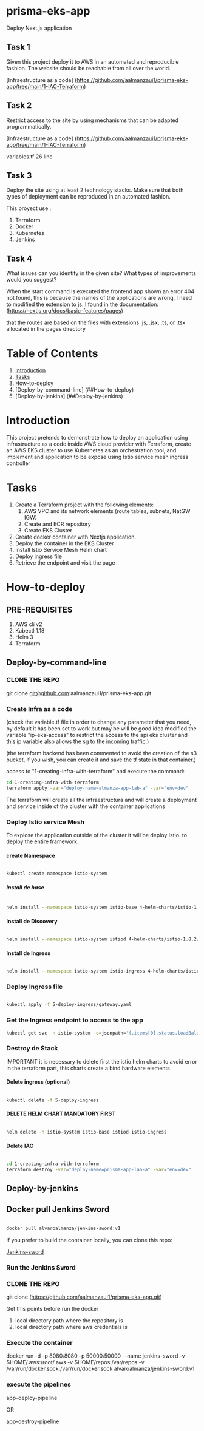 # prisma-eks-app
Deploy Next.js application

## Task 1 

Given this project deploy it to AWS in an automated and reproducible fashion. The website should be reachable from all over the world.

[Infraestructure as a code] (https://github.com/aalmanzaui1/prisma-eks-app/tree/main/1-IAC-Terraform)

## Task 2 

Restrict access to the site by using mechanisms that can be adapted programmatically.

[Infraestructure as a code] (https://github.com/aalmanzaui1/prisma-eks-app/tree/main/1-IAC-Terraform)
 
 variables.tf 26 line 

## Task 3 

Deploy the site using at least 2 technology stacks. Make sure that both types of deployment can be reproduced in an automated fashion.

This proyect use :
1. Terraform
2. Docker
3. Kubernetes
4. Jenkins

## Task 4 

What issues can you identify in the given site? What types of improvements would you suggest?

When the start command is executed the frontend app shown an error 404 not found, this is because the names of the applications are wrong, I need to modified the extension to js. I found in the documentation: (https://nextjs.org/docs/basic-features/pages)

that the routes are based on the files with extensions .js, .jsx, .ts, or .tsx allocated in the pages directory


# Table of Contents
1. [Introduction](#Introduction )
2. [Tasks](#Tasks)
3. [How-to-deploy](#How-to-deploy)
  1. [Deploy-by-command-line] (##How-to-deploy)
  2. [Deploy-by-jenkins] (##Deploy-by-jenkins)

# Introduction


This project pretends to demonstrate how to deploy an application using infrastructure as a code inside AWS cloud provider with Terraform, create an AWS EKS cluster to use Kubernetes as an orchestration tool, and implement and application to be expose using Istio service mesh ingress controller

# Tasks
1. Create a Terraform project with the following elements:
    1. AWS VPC and its network elements (route tables, subnets, NatGW IGW)
    2. Create and ECR repository
    3. Create EKS Cluster
2. Create docker container with Nextjs application.
3. Deploy the container in the EKS Cluster
4. Install Istio Service Mesh Helm chart
5. Deploy ingress file
6. Retrieve the endpoint and visit the page

# How-to-deploy

## PRE-REQUISITES

1. AWS cli v2
2. Kubectl 1.18
3. Helm 3
4. Terraform

## Deploy-by-command-line

### CLONE THE REPO

git clone git@github.com:aalmanzaui1/prisma-eks-app.git

### Create Infra as a code

(check the variable.tf file in order to change any parameter that you need, by default it has been set to work but may be will be good idea modified the variable "ip-eks-access" to restrict the access to the api eks cluster and this ip variable also allows the sg to the incoming traffic.)

(the terraform backend has been commented to avoid the creation of the s3 bucket, if you wish, you can create it and save the tf state in that container.)

access to "1-creating-infra-with-terraform" and execute the command:

```bash
cd 1-creating-infra-with-terraform
terraform apply -var="deploy-name=almanza-app-lab-a" -var="env=dev"

```

The terraform will create all the infraestructura and will create a deployment and service inside of the cluster with the container applications

### Deploy Istio service Mesh

To explose the application outside of the cluster it will be deploy Istio. to deploy the entire framework:


#### create Namespace

```bash

kubectl create namespace istio-system

```
##### Install de base 
```bash

helm install --namespace istio-system istio-base 4-helm-charts/istio-1.8.2/manifests/charts/base

```

#### Install de Discovery
```bash

helm install --namespace istio-system istiod 4-helm-charts/istio-1.8.2/manifests/charts/istio-control/istio-discovery --set global.hub="docker.io/istio" --set global.tag="1.8.2"

```
#### Install de Ingress
```bash

helm install --namespace istio-system istio-ingress 4-helm-charts/istio-1.8.2/manifests/charts/gateways/istio-ingress --set global.hub="docker.io/istio" --set global.tag="1.8.2"

```

### Deploy Ingress file

```bash

kubectl apply -f 5-deploy-ingress/gateway.yaml

```

### Get the Ingress endpoint to access to the app

```bash
kubectl get svc -n istio-system -o=jsonpath='{.items[0].status.loadBalancer.ingress[0].hostname}'

```

### Destroy de Stack

IMPORTANT it is necessary to delete first the istio helm charts to avoid error in the terraform part, this charts create a bind hardware elements

#### Delete ingress (optional)

```bash

kubectl delete -f 5-deploy-ingress

```

#### DELETE HELM CHART MANDATORY FIRST

```bash

helm delete -n istio-system istio-base istiod istio-ingress

```

#### Delete IAC

```bash

cd 1-creating-infra-with-terraform
terraform destroy -var="deploy-name=prisma-app-lab-a" -var="env=dev"

```

## Deploy-by-jenkins

## Docker pull Jenkins Sword

```bash

docker pull alvaroalmanza/jenkins-sword:v1

```

If you prefer to build the container locally, you can clone this repo:

[Jenkins-sword](https://github.com/aalmanzaui1/jenkins-sword.git)

### Run the Jenkins Sword

### CLONE THE REPO

git clone (https://github.com/aalmanzaui1/prisma-eks-app.git)

Get this points before run the docker 
 

1. local directory path where the repository is
2. local directory path where aws credentials is


### Execute the container


docker run -d -p 8080:8080 -p 50000:50000 --name jenkins-sword -v $HOME/.aws:/root/.aws -v $HOME/repos:/var/repos -v /var/run/docker.sock:/var/run/docker.sock alvaroalmanza/jenkins-sword:v1

### execute the pipelines

app-deploy-pipeline

OR 

app-destroy-pipeline

